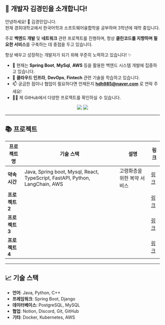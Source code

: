 ## 🌟 **개발자 김경민을 소개합니다!**  
안녕하세요! 👋 김경민입니다.  
현재 경희대학교에서 한국어학과 소프트웨어융합학을 공부하며 3학년에 재학 중입니다.

주로 **백엔드 개발** 및 **네트워크** 관련 프로젝트를 진행하며, 항상 **클린코드를 지향하며 필요한 서비스**를 구축하는 데 중점을 두고 있습니다.  

항상 배우고 성장하는 개발자가 되기 위해 꾸준히 노력하고 있습니다! ✨

- 🔭 현재는 **Spring Boot**, **MySql**, **AWS** 등을 활용한 백엔드 시스템 개발에 집중하고 있습니다.  
- 🌱 **클라우드 인프라**, **DevOps**, **Fintech** 관련 기술을 학습하고 있습니다.  
- 📫 궁금한 점이나 협업이 필요하다면 언제든지 **hdh985@naver.com** 로 연락 주세요!  
- 🧑‍💻 제 GitHub에서 다양한 프로젝트를 확인하실 수 있습니다.


<!--타이틀 부분-->
<div align="center">
  <img src="https://github-readme-stats.vercel.app/api?username=hdh985&show_icons=true&theme=white" />
  <img src="https://github-readme-stats.vercel.app/api/top-langs/?username=hdh985&layout=compact" />
</div>

---

## 📚 **프로젝트**

| **프로젝트명**       | **기술 스택**                               | **설명**                                                                 | **링크** |
|--------------------|------------------------------------------|----------------------------------------------------------------------|---------|
| **약속시간**       | Java, Spring boot, Mysql, React, TypeScript, FastAPI, Python, LangChain, AWS| 고령화층을 위한 복약 서비스                                                                             | [링크](https://github.com/MedicinedTime) |
| **프로젝트 2**       |                                        |                                                                                | [링크]() |
| **프로젝트 3**       |                                        |                                                                                | [링크]() |
| **프로젝트 4**       |                                        |                                                                                | [링크]() |

---

## 📈 **기술 스택**

- **언어**: Java, Python, C++
- **프레임워크**: Spring Boot, Django
- **데이터베이스**: PostgreSQL, MySQL
- **협업**: Notion, Discord, Git, GitHub
- **기타**: Docker, Kubernetes, AWS


